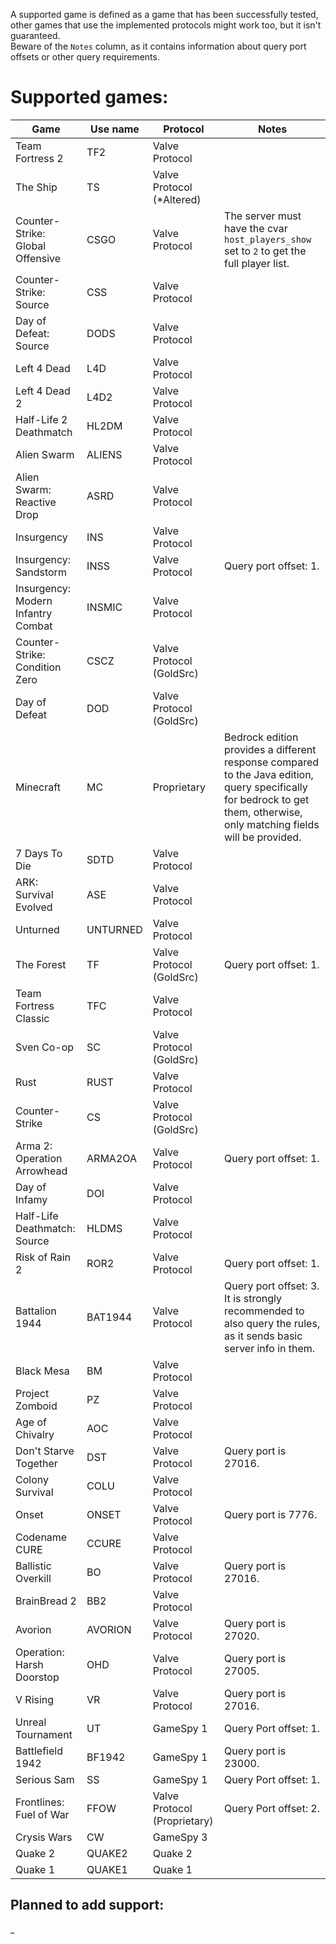 A supported game is defined as a game that has been successfully tested, other games that use the implemented protocols might work too, but it isn't guaranteed.  
Beware of the `Notes` column, as it contains information about query port offsets or other query requirements.

# Supported games:
| Game                               | Use name | Protocol                     | Notes                                                                                                                                                                     |
|------------------------------------|----------|------------------------------|---------------------------------------------------------------------------------------------------------------------------------------------------------------------------|
| Team Fortress 2                    | TF2      | Valve Protocol               |                                                                                                                                                                           |
| The Ship                           | TS       | Valve Protocol (*Altered)    |                                                                                                                                                                           |
| Counter-Strike: Global Offensive   | CSGO     | Valve Protocol               | The server must have the cvar `host_players_show` set to `2` to get the full player list.                                                                                 |
| Counter-Strike: Source             | CSS      | Valve Protocol               |                                                                                                                                                                           |
| Day of Defeat: Source              | DODS     | Valve Protocol               |                                                                                                                                                                           |
| Left 4 Dead                        | L4D      | Valve Protocol               |                                                                                                                                                                           |
| Left 4 Dead 2                      | L4D2     | Valve Protocol               |                                                                                                                                                                           |
| Half-Life 2 Deathmatch             | HL2DM    | Valve Protocol               |                                                                                                                                                                           |
| Alien Swarm                        | ALIENS   | Valve Protocol               |                                                                                                                                                                           |
| Alien Swarm: Reactive Drop         | ASRD     | Valve Protocol               |                                                                                                                                                                           |
| Insurgency                         | INS      | Valve Protocol               |                                                                                                                                                                           |
| Insurgency: Sandstorm              | INSS     | Valve Protocol               | Query port offset: 1.                                                                                                                                                     |
| Insurgency: Modern Infantry Combat | INSMIC   | Valve Protocol               |                                                                                                                                                                           |
| Counter-Strike: Condition Zero     | CSCZ     | Valve Protocol (GoldSrc)     |                                                                                                                                                                           |
| Day of Defeat                      | DOD      | Valve Protocol (GoldSrc)     |                                                                                                                                                                           |
| Minecraft                          | MC       | Proprietary                  | Bedrock edition provides a different response compared to the Java edition, query specifically for bedrock to get them, otherwise, only matching fields will be provided. |
| 7 Days To Die                      | SDTD     | Valve Protocol               |                                                                                                                                                                           |
| ARK: Survival Evolved              | ASE      | Valve Protocol               |                                                                                                                                                                           |
| Unturned                           | UNTURNED | Valve Protocol               |                                                                                                                                                                           |
| The Forest                         | TF       | Valve Protocol (GoldSrc)     | Query port offset: 1.                                                                                                                                                     |
| Team Fortress Classic              | TFC      | Valve Protocol               |                                                                                                                                                                           |
| Sven Co-op                         | SC       | Valve Protocol (GoldSrc)     |                                                                                                                                                                           |
| Rust                               | RUST     | Valve Protocol               |                                                                                                                                                                           |
| Counter-Strike                     | CS       | Valve Protocol (GoldSrc)     |                                                                                                                                                                           |
| Arma 2: Operation Arrowhead        | ARMA2OA  | Valve Protocol               | Query port offset: 1.                                                                                                                                                     |
| Day of Infamy                      | DOI      | Valve Protocol               |                                                                                                                                                                           |
| Half-Life Deathmatch: Source       | HLDMS    | Valve Protocol               |                                                                                                                                                                           |
| Risk of Rain 2                     | ROR2     | Valve Protocol               | Query port offset: 1.                                                                                                                                                     |
| Battalion 1944                     | BAT1944  | Valve Protocol               | Query port offset: 3. It is strongly recommended to also query the rules, as it sends basic server info in them.                                                          |
| Black Mesa                         | BM       | Valve Protocol               |                                                                                                                                                                           |
| Project Zomboid                    | PZ       | Valve Protocol               |                                                                                                                                                                           |
| Age of Chivalry                    | AOC      | Valve Protocol               |                                                                                                                                                                           |
| Don't Starve Together              | DST      | Valve Protocol               | Query port is 27016.                                                                                                                                                      |
| Colony Survival                    | COLU     | Valve Protocol               |                                                                                                                                                                           |
| Onset                              | ONSET    | Valve Protocol               | Query port is 7776.                                                                                                                                                       |
| Codename CURE                      | CCURE    | Valve Protocol               |                                                                                                                                                                           |
| Ballistic Overkill                 | BO       | Valve Protocol               | Query port is 27016.                                                                                                                                                      |
| BrainBread 2                       | BB2      | Valve Protocol               |                                                                                                                                                                           |
| Avorion                            | AVORION  | Valve Protocol               | Query port is 27020.                                                                                                                                                      |
| Operation: Harsh Doorstop          | OHD      | Valve Protocol               | Query port is 27005.                                                                                                                                                      |
| V Rising                           | VR       | Valve Protocol               | Query port is 27016.                                                                                                                                                      |
| Unreal Tournament                  | UT       | GameSpy 1                    | Query Port offset: 1.                                                                                                                                                     |
| Battlefield 1942                   | BF1942   | GameSpy 1                    | Query port is 23000.                                                                                                                                                      |
| Serious Sam                        | SS       | GameSpy 1                    | Query Port offset: 1.                                                                                                                                                     |
| Frontlines: Fuel of War            | FFOW     | Valve Protocol (Proprietary) | Query Port offset: 2.                                                                                                                                                     |
| Crysis Wars                        | CW       | GameSpy 3                    |                                                                                                                                                                           |
| Quake 2                            | QUAKE2   | Quake 2                      |                                                                                                                                                                           |
| Quake 1                            | QUAKE1   | Quake 1                      |                                                                                                                                                                           |

## Planned to add support:
_
